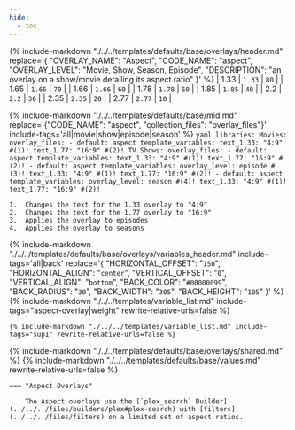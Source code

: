```yaml
---
hide:
  - toc
---
```

{%
    include-markdown "./../../templates/defaults/base/overlays/header.md"
    replace='{
        "OVERLAY_NAME": "Aspect", 
        "CODE_NAME": "aspect",
        "OVERLAY_LEVEL": "Movie, Show, Season, Episode",
        "DESCRIPTION": "an overlay on a show/movie detailing its aspect ratio"
    }'
%}
| 1.33 | `1.33` | `80` |
| 1.65 | `1.65` | `70` |
| 1.66 | `1.66` | `60` |
| 1.78 | `1.78` | `50` |
| 1.85 | `1.85` | `40` |
| 2.2  | `2.2`  | `30` |
| 2.35 | `2.35` | `20` |
| 2.77 | `2.77` | `10` |

{% 
    include-markdown "./../../templates/defaults/base/mid.md" 
    replace='{"CODE_NAME": "aspect", "collection_files": "overlay_files"}' 
    include-tags='all|movie|show|episode|season' 
%}
    ```yaml
    libraries:
      Movies:
        overlay_files:
          - default: aspect
            template_variables:
              text_1.33: "4:9" #(1)!
              text_1.77: "16:9" #(2)!
      TV Shows:
        overlay_files:
          - default: aspect
            template_variables:
              text_1.33: "4:9" #(1)!
              text_1.77: "16:9" #(2)!
          - default: aspect
            template_variables:
              overlay_level: episode #(3)!
              text_1.33: "4:9" #(1)!
              text_1.77: "16:9" #(2)!
          - default: aspect
            template_variables:
              overlay_level: season #(4)!
              text_1.33: "4:9" #(1)!
              text_1.77: "16:9" #(2)!
    ```

    1.  Changes the text for the 1.33 overlay to "4:9"
    2.  Changes the text for the 1.77 overlay to "16:9"
    3.  Applies the overlay to episodes
    4.  Applies the overlay to seasons

{% 
    include-markdown "./../../templates/defaults/base/overlays/variables_header.md"
    include-tags='all|back'
    replace='{
        "HORIZONTAL_OFFSET": "`150`",
        "HORIZONTAL_ALIGN": "`center`",
        "VERTICAL_OFFSET": "`0`",
        "VERTICAL_ALIGN": "`bottom`",
        "BACK_COLOR": "`#00000099`",
        "BACK_RADIUS": "`30`",
        "BACK_WIDTH": "`305`",
        "BACK_HEIGHT": "`105`"
    }'
%}
    {%
        include-markdown "./../../templates/variable_list.md"
        include-tags="aspect-overlay|weight"
        rewrite-relative-urls=false
    %}

    {% include-markdown "./../../templates/variable_list.md" include-tags="sup1" rewrite-relative-urls=false %}

{% include-markdown "./../../templates/defaults/base/overlays/shared.md" %}
{% include-markdown "./../../templates/defaults/base/values.md" rewrite-relative-urls=false %}

    === "Aspect Overlays"
    
        The Aspect overlays use the [`plex_search` Builder](../../../files/builders/plex#plex-search) with [filters](../../../files/filters) on a limited set of aspect ratios.
